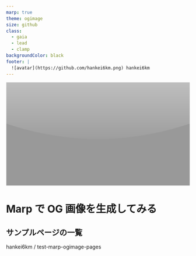 ```yaml
---
marp: true
theme: ogimage
size: github
class:
  - gaia
  - lead
  - clamp
backgroundColor: black
footer: |
  ![avatar](https://github.com/hankei6km.png) hankei6km
---
```


![bg](https://github.com/hankei6km/test-marp-ogimage/raw/main/md/assets/bg_image01.png)

# **Marp** で **OG 画像**を生成してみる

## サンプルページの一覧

hankei6km / test-marp-ogimage-pages
